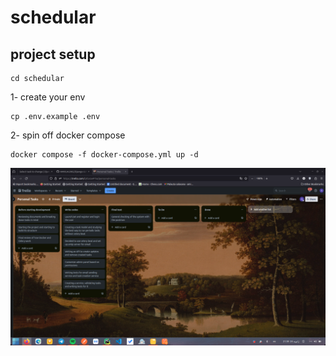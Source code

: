 # schedular

## project setup

```
cd schedular
```

1- create your env
```
cp .env.example .env
```

2- spin off docker compose
```
docker compose -f docker-compose.yml up -d
```
![img.png](img.png)